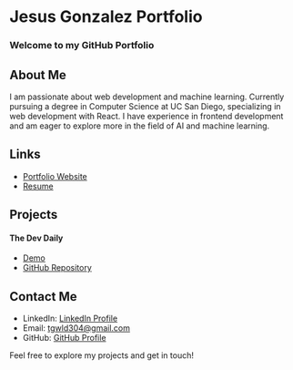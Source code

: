 # Jesus Gonzalez Portfolio

### Welcome to my GitHub Portfolio

## About Me
I am passionate about web development and machine learning. Currently pursuing a degree in Computer Science at UC San Diego, specializing in web development with React. I have experience in frontend development and am eager to explore more in the field of AI and machine learning.

## Links
- [Portfolio Website](https://jag039.github.io/JesusGonzalezPortfolio/)
- [Resume]()

## Projects

#### The Dev Daily
- [Demo](https://cse110-sp24-group9.github.io/CSE110-Project/source/pages/JournalApp.html)
- [GitHub Repository](https://github.com/cse110-sp24-group9/CSE110-Project)

## Contact Me
- LinkedIn: [LinkedIn Profile](https://www.linkedin.com/in/jesus-gonzalez-j6)
- Email: tgwld304@gmail.com
- GitHub: [GitHub Profile](https://github.com/jag039/JesusGonzalezPortfolio/)
  
Feel free to explore my projects and get in touch!
